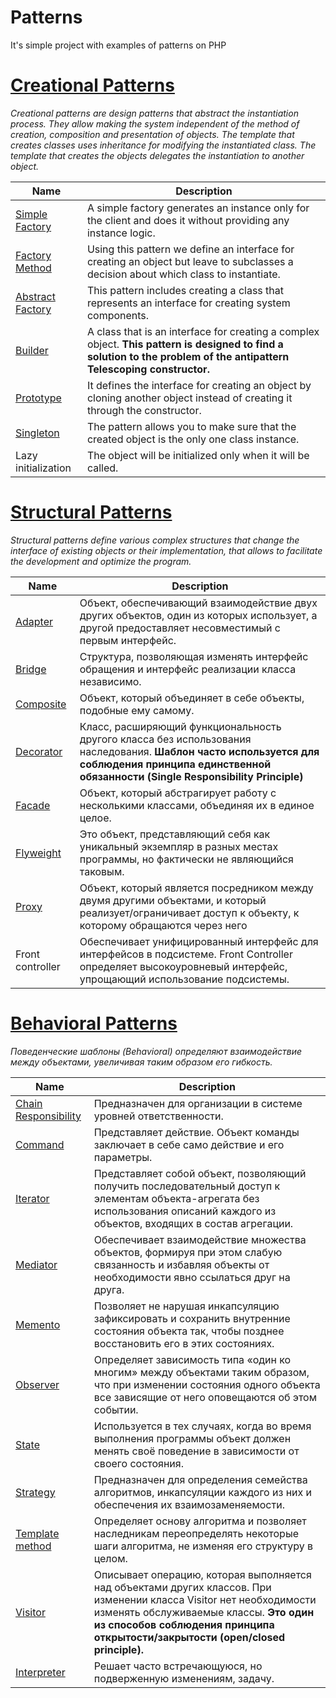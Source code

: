 # Patterns
It's simple project with examples of patterns on PHP

[Creational Patterns](examplesPatterns/CreationalPatterns)
====================================================================================================================
*Creational patterns are design patterns that abstract the instantiation process. They allow making the system 
independent of the method of creation, composition and presentation of objects. The template that creates 
classes uses inheritance for modifying the instantiated class. The template that creates the objects delegates 
the instantiation to another object.*

| Name | Description |
| -------- | ----------- |
| [Simple Factory](examplesPatterns/CreationalPatterns/simpleFactory.php) | A simple factory generates an instance only for the client and does it without providing any instance logic. |
| [Factory Method](examplesPatterns/CreationalPatterns/factoryMethod.php) | Using this pattern we define an interface for creating an object but leave to subclasses a decision about which class to instantiate. |
| [Abstract Factory](examplesPatterns/CreationalPatterns/abstractFactory.php) | This pattern includes creating a class that represents an interface for creating system components.|
| [Builder](examplesPatterns/CreationalPatterns/builder.php) | A class that is an interface for creating a complex object. **This pattern is designed to find a solution to the problem of the antipattern Telescoping constructor.** |
| [Prototype](examplesPatterns/CreationalPatterns/prototype.php) | It defines the interface for creating an object by cloning another object instead of creating it through the constructor. |
| [Singleton](examplesPatterns/CreationalPatterns/singleton.php) | The pattern allows you to make sure that the created object is the only one class instance. |
| Lazy initialization | The object will be initialized only when it will be called. |


[Structural Patterns](examplesPatterns/StructuralPatterns)
=========================================================================================================
*Structural patterns define various complex structures that change the interface of existing objects or their implementation, 
that allows to facilitate the development and optimize the program.*

| Name | Description |
| ---- | ------------ |
| [Adapter](examplesPatterns/StructuralPatterns/adapter.php) | Объект, обеспечивающий взаимодействие двух других объектов, один из которых использует, а другой предоставляет несовместимый с первым интерфейс. |
| [Bridge](examplesPatterns/StructuralPatterns/bridge.php) | Структура, позволяющая изменять интерфейс обращения и интерфейс реализации класса независимо. |
| [Composite](examplesPatterns/StructuralPatterns/composite.php) |	Объект, который объединяет в себе объекты, подобные ему самому. |
| [Decorator](examplesPatterns/StructuralPatterns/decorator.php) | Класс, расширяющий функциональность другого класса без использования наследования. **Шаблон часто используется для соблюдения принципа  единственной обязанности (Single Responsibility Principle)** |
| [Facade](examplesPatterns/StructuralPatterns/facade.php) | Объект, который абстрагирует работу с несколькими классами, объединяя их в единое целое. |
| [Flyweight](examplesPatterns/StructuralPatterns/flyweight.php) | Это объект, представляющий себя как уникальный экземпляр в разных местах программы, но фактически не являющийся таковым. |
| [Proxy](examplesPatterns/StructuralPatterns/proxy.php) | Объект, который является посредником между двумя другими объектами, и который реализует/ограничивает доступ к объекту, к которому обращаются через него |
| Front controller | Обеспечивает унифицированный интерфейс для интерфейсов в подсистеме. Front Controller определяет высокоуровневый интерфейс, упрощающий использование подсистемы. |	



[Behavioral Patterns](examplesPatterns/BehavioralPatterns)
=========================================================================================================
*Поведенческие шаблоны (Behavioral) определяют взаимодействие между объектами, увеличивая таким образом его гибкость.*

| Name | Description |
| -------- | -------- |
| [Chain Responsibility](examplesPatterns/BehavioralPatterns/chainResponsibility.php)	| Предназначен для организации в системе уровней ответственности. |
| [Command](examplesPatterns/BehavioralPatterns/command.php)	| Представляет действие. Объект команды заключает в себе само действие и его параметры. |
| [Iterator](examplesPatterns/BehavioralPatterns/iterator.php)	| Представляет собой объект, позволяющий получить последовательный доступ к элементам объекта-агрегата без использования описаний каждого из объектов, входящих в состав агрегации. |
| [Mediator](examplesPatterns/BehavioralPatterns/mediator.php)	| Обеспечивает взаимодействие множества объектов, формируя при этом слабую связанность и избавляя объекты от необходимости явно ссылаться друг на друга. |
| [Memento](examplesPatterns/BehavioralPatterns/memento.php)	| Позволяет не нарушая инкапсуляцию зафиксировать и сохранить внутренние состояния объекта так, чтобы позднее восстановить его в этих состояниях. |
| [Observer](examplesPatterns/BehavioralPatterns/observer.php)	| Определяет зависимость типа «один ко многим» между объектами таким образом, что при изменении состояния одного объекта все зависящие от него оповещаются об этом событии. |
| [State](examplesPatterns/BehavioralPatterns/state.php)	| Используется в тех случаях, когда во время выполнения программы объект должен менять своё поведение в зависимости от своего состояния. |
| [Strategy](examplesPatterns/BehavioralPatterns/strategy.php)	| Предназначен для определения семейства алгоритмов, инкапсуляции каждого из них и обеспечения их взаимозаменяемости. |
| [Template method](examplesPatterns/BehavioralPatterns/templateMethod.php)	| Определяет основу алгоритма и позволяет наследникам переопределять некоторые шаги алгоритма, не изменяя его структуру в целом. |
| [Visitor](examplesPatterns/BehavioralPatterns/visitor.php)	| Описывает операцию, которая выполняется над объектами других классов. При изменении класса Visitor нет необходимости изменять обслуживаемые классы. **Это один из способов соблюдения принципа открытости/закрытости (open/closed principle).** |
| [Interpreter](examplesPatterns/BehavioralPatterns/interpreter.php) | Решает часто встречающуюся, но подверженную изменениям, задачу. |
